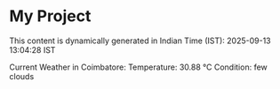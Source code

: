 # My Project

This content is dynamically generated in Indian Time (IST): 2025-09-13 13:04:28 IST


Current Weather in Coimbatore:
Temperature: 30.88 °C
Condition: few clouds

